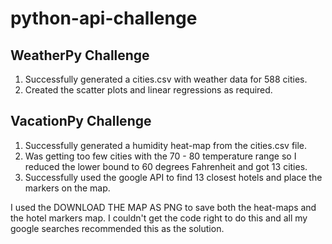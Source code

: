 # python-api-challenge


## WeatherPy Challenge

1. Successfully generated a cities.csv with weather data for 588 cities.
2. Created the scatter plots and linear regressions as required.

## VacationPy Challenge
1. Successfully generated a humidity heat-map from the cities.csv file.
2. Was getting too few cities with the 70 - 80 temperature range so I reduced the lower bound to 60 degrees Fahrenheit and got 13 cities.
3. Successfully used the google API to find 13 closest hotels and place the markers on the map.

I used the DOWNLOAD THE MAP AS PNG to save both the heat-maps and the hotel markers map. I couldn't get the code right to do this and all my google searches recommended this as the solution.


